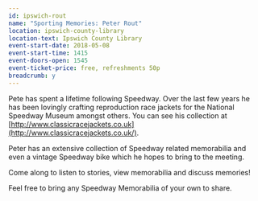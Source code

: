 ```yaml
---
id: ipswich-rout
name: "Sporting Memories: Peter Rout"
location: ipswich-county-library
location-text: Ipswich County Library
event-start-date: 2018-05-08
event-start-time: 1415
event-doors-open: 1545
event-ticket-price: free, refreshments 50p
breadcrumb: y
---
```


Pete has spent a lifetime following Speedway. Over the last few years he has been lovingly crafting reproduction race jackets for the National Speedway Museum amongst others. You can see his collection at [http://www.classicracejackets.co.uk](http://www.classicracejackets.co.uk/).

Peter has an extensive collection of Speedway related memorabilia and even a vintage Speedway bike which he hopes to bring to the meeting.

Come along to listen to stories, view memorabilia and discuss memories!

Feel free to bring any Speedway Memorabilia of your own to share.
